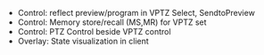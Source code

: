 - Control: reflect preview/program in VPTZ Select, SendtoPreview
- Control: Memory store/recall (MS,MR) for VPTZ set
- Control: PTZ Control beside VPTZ control
- Overlay: State visualization in client
